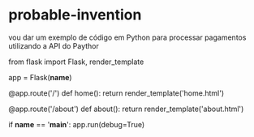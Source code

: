 # probable-invention
vou dar um exemplo de código em Python para processar pagamentos utilizando a API do Paythor 

from flask import Flask, render_template

app = Flask(__name__)

@app.route('/')
def home():
    return render_template('home.html')

@app.route('/about')
def about():
    return render_template('about.html')

if __name__ == '__main__':
    app.run(debug=True)
    
